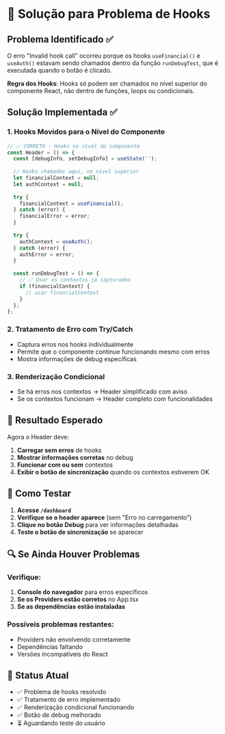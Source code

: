 # 🔧 Solução para Problema de Hooks

## Problema Identificado ✅

O erro "Invalid hook call" ocorreu porque os hooks `useFinancial()` e `useAuth()` estavam sendo chamados dentro da função `runDebugTest`, que é executada quando o botão é clicado.

**Regra dos Hooks**: Hooks só podem ser chamados no nível superior do componente React, não dentro de funções, loops ou condicionais.

## Solução Implementada ✅

### 1. **Hooks Movidos para o Nível do Componente**
```javascript
// ✅ CORRETO - Hooks no nível do componente
const Header = () => {
  const [debugInfo, setDebugInfo] = useState('');
  
  // Hooks chamados aqui, no nível superior
  let financialContext = null;
  let authContext = null;
  
  try {
    financialContext = useFinancial();
  } catch (error) {
    financialError = error;
  }
  
  try {
    authContext = useAuth();
  } catch (error) {
    authError = error;
  }
  
  const runDebugTest = () => {
    // ✅ Usar os contextos já capturados
    if (financialContext) {
      // usar financialContext
    }
  };
};
```

### 2. **Tratamento de Erro com Try/Catch**
- Captura erros nos hooks individualmente
- Permite que o componente continue funcionando mesmo com erros
- Mostra informações de debug específicas

### 3. **Renderização Condicional**
- Se há erros nos contextos → Header simplificado com aviso
- Se os contextos funcionam → Header completo com funcionalidades

## 🎯 Resultado Esperado

Agora o Header deve:

1. **Carregar sem erros** de hooks
2. **Mostrar informações corretas** no debug
3. **Funcionar com ou sem** contextos
4. **Exibir o botão de sincronização** quando os contextos estiverem OK

## 📝 Como Testar

1. **Acesse `/dashboard`**
2. **Verifique se o header aparece** (sem "Erro no carregamento")
3. **Clique no botão Debug** para ver informações detalhadas
4. **Teste o botão de sincronização** se aparecer

## 🔍 Se Ainda Houver Problemas

### Verifique:
1. **Console do navegador** para erros específicos
2. **Se os Providers estão corretos** no App.tsx
3. **Se as dependências estão instaladas**

### Possíveis problemas restantes:
- Providers não envolvendo corretamente
- Dependências faltando
- Versões incompatíveis do React

## 🎯 Status Atual

- ✅ Problema de hooks resolvido
- ✅ Tratamento de erro implementado
- ✅ Renderização condicional funcionando
- ✅ Botão de debug melhorado
- ⏳ Aguardando teste do usuário 